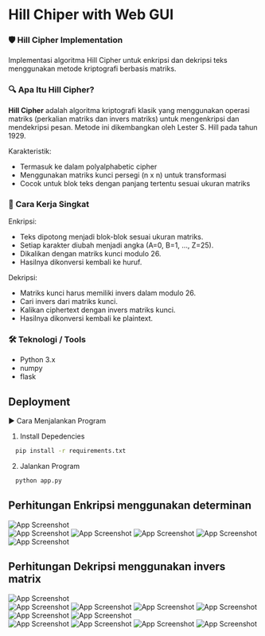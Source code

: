 
# Hill Chiper with Web GUI

### 🛡️ Hill Cipher Implementation

Implementasi algoritma Hill Cipher untuk enkripsi dan dekripsi teks menggunakan metode kriptografi berbasis matriks.

### 🔍 Apa Itu Hill Cipher?

**Hill Cipher** adalah algoritma kriptografi klasik yang menggunakan operasi matriks (perkalian matriks dan invers matriks) untuk mengenkripsi dan mendekripsi pesan. Metode ini dikembangkan oleh Lester S. Hill pada tahun 1929.

Karakteristik:  
- Termasuk ke dalam polyalphabetic cipher  
- Menggunakan matriks kunci persegi (n x n) untuk transformasi  
- Cocok untuk blok teks dengan panjang tertentu sesuai ukuran matriks

### 🧠 Cara Kerja Singkat
Enkripsi:  
- Teks dipotong menjadi blok-blok sesuai ukuran matriks.  
- Setiap karakter diubah menjadi angka (A=0, B=1, ..., Z=25).  
- Dikalikan dengan matriks kunci modulo 26.  
- Hasilnya dikonversi kembali ke huruf.

Dekripsi:    
- Matriks kunci harus memiliki invers dalam modulo 26.  
- Cari invers dari matriks kunci.  
- Kalikan ciphertext dengan invers matriks kunci.  
- Hasilnya dikonversi kembali ke plaintext.

### 🛠️ Teknologi / Tools
- Python 3.x  
- numpy  
- flask

## Deployment

▶️ Cara Menjalankan Program

1. Install Depedencies
```bash
  pip install -r requirements.txt
```
2. Jalankan Program
```bash
  python app.py
```

## Perhitungan Enkripsi menggunakan determinan

![App Screenshot](/images/SS1.png)  
![App Screenshot](/images/SS2.png)
![App Screenshot](/images/SS3.png)
![App Screenshot](/images/SS4.png)
![App Screenshot](/images/SS5.png)
![App Screenshot](/images/SS6.png)

## Perhitungan Dekripsi menggunakan invers matrix

![App Screenshot](/images/DD1.png)  
![App Screenshot](/images/DD2.png)
![App Screenshot](/images/DD3.png)
![App Screenshot](/images/DD4.png)
![App Screenshot](/images/DD5.png)
![App Screenshot](/images/DD6.png)
![App Screenshot](/images/DD7.png)  
![App Screenshot](/images/DD8.png)
![App Screenshot](/images/DD9.png)
![App Screenshot](/images/DD10.png)
![App Screenshot](/images/DD11.png)